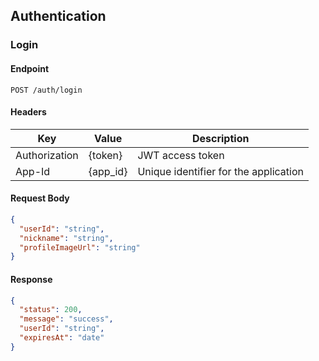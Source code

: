 ## Authentication

### Login

#### Endpoint
```http
POST /auth/login
```

#### Headers
| Key           | Value            | Description |
|--------------|----------------|-------------|
| Authorization |  {token}  | JWT access token |
| App-Id       | {app_id}        | Unique identifier for the application |

#### Request Body
```json
{
  "userId": "string",
  "nickname": "string",
  "profileImageUrl": "string"
}
```

#### Response
```json
{
  "status": 200,
  "message": "success",
  "userId": "string",
  "expiresAt": "date"
}
```

